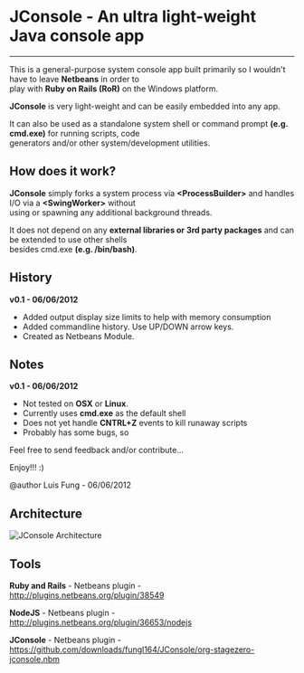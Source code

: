 # JConsole - An ultra light-weight Java console app
-------------------------------------

This is a general-purpose system console app built primarily so I wouldn't have to leave **Netbeans** in order to 
<br>play with **Ruby on Rails (RoR)** on the Windows platform.

**JConsole** is very light-weight and can be easily embedded into any app.  

It can also be used as a standalone system shell or command prompt **(e.g. cmd.exe)** for running scripts, code 
<br>generators and/or other system/development utilities.


## How does it work?
**JConsole** simply forks a system process via **\<ProcessBuilder\>** and handles I/O via a **\<SwingWorker\>** without 
<br>using or spawning any additional background threads. 

It does not depend on any **external libraries or 3rd party packages** and can be extended to use other shells 
<br>besides cmd.exe **(e.g. /bin/bash)**.
 
## History 

**v0.1 - 06/06/2012**
 - Added output display size limits to help with memory consumption
 - Added commandline history. Use UP/DOWN arrow keys. 
 - Created as Netbeans Module.

## Notes 

**v0.1 - 06/06/2012**
- Not tested on **OSX** or **Linux**. 
- Currently uses **cmd.exe** as the default shell
- Does not yet handle **CNTRL+Z** events to kill runaway scripts
- Probably has some bugs, so


Feel free to send feedback and/or contribute...

Enjoy!!! :)

@author Luis Fung - 06/06/2012


Architecture
-------------------------------------
![JConsole Architecture](https://github.com/fungl164/JConsole/blob/master/Arch%20Diagram.png?raw=true "JConsole Architecture")

Tools
-------------------------------------
**Ruby and Rails** - Netbeans plugin - http://plugins.netbeans.org/plugin/38549

**NodeJS** - Netbeans plugin - http://plugins.netbeans.org/plugin/36653/nodejs

**JConsole** - Netbeans plugin - https://github.com/downloads/fungl164/JConsole/org-stagezero-jconsole.nbm